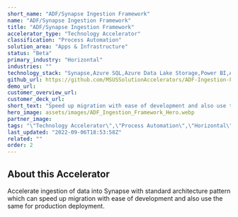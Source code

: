 ```yaml
---
short_name: "ADF/Synapse Ingestion Framework"
name: "ADF/Synapse Ingestion Framework"
title: "ADF/Synapse Ingestion Framework"
accelerator_type: "Technology Accelerator"
classification: "Process Automation"
solution_area: "Apps & Infrastructure"
status: "Beta"
primary_industry: "Horizontal"
industries: ""
technology_stack: "Synapse,Azure SQL,Azure Data Lake Storage,Power BI,Azure Data Factory"
github_url: https://github.com/MSUSSolutionAccelerators/ADF-Ingestion-Framework-Solution-Accelerator
demo_url: 
customer_overview_url: 
customer_deck_url: 
short_text: "Speed up migration with ease of development and also use the same for production deployment"
hero_image: assets/images/ADF_Ingestion_Framework_Hero.webp
partner_image: 
tags: "\"Technology Accelerator\",\"Process Automation\",\"Horizontal\",\"Synapse\",\"Azure SQL\",\"Azure Data Lake Storage\",\"Power BI\",\"Azure Data Factory\",\"Apps & Infrastructure\",\"Beta\""
last_updated: "2022-09-06T18:53:58Z"
related: ""
order: 2
---
```

## About this Accelerator

Accelerate ingestion of data into Synapse with standard architecture pattern which can speed up migration with ease of development and also use the same for production deployment.
